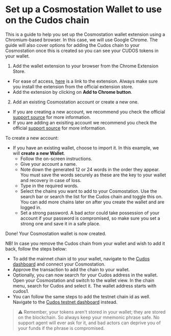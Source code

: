 # Set up a Cosmostation Wallet to use on the Cudos chain 
This is a guide to help you set up the Cosmostation wallet extension using a Chromium-based browser. In this case, we will use Google Chrome. The guide will also cover options for adding the Cudos chain to your Cosmostation once this is created so you can see your CUDOS tokens in your wallet.

1. Add the wallet extension to your browser from the Chrome Extension Store.
* For ease of access, [here](https://chrome.google.com/webstore/detail/cosmostation-wallet/fpkhgmpbidmiogeglndfbkegfdlnajnf?hl=en-GB) is a link to the extension. Always make sure you install the extension from the official extension store.
* Add the extension by clicking on **Add to Chrome button**.

2. Add an existing Cosmostation account or create a new one.
* If you are creating a new account, we recommend you check the official [support source](https://guide.cosmostation.io/app_wallet_en.html) for more information. 
* If you are adding an exisiting account we recommend you check the official [support source](https://guide.cosmostation.io/app_wallet_en.html) for more information.

To create a new account:
* If you have an existing wallet, choose to import it. In this example, we will **create a new Wallet**.
  * Follow the on-screen instructions.
  * Give your account a name. 
  * Note down the generated 12 or 24 words in the order they appear. You must save the words securely as these are the key to your wallet and recovery in case of loss.
  * Type in the required words.
  * Select the chains you want to add to your Cosmostation. Use the search bar or search the list for the Cudos chain and toggle this on. You can add more chains later on after you create the wallet and are logged in.
  * Set a strong password. A bad actor could take possession of your account if your password is compromised, so make sure you set a strong one and save it in a safe place. 

Done! Your Cosmostation wallet is now created. 

NB! In case you remove the Cudos chain from your wallet and wish to add it back, follow the steps below:
* To add the mainnet chain id to your wallet, navigate to the [Cudos dashboard](https://dashboard.cudos.org/) and connect your Cosmostation.
* Approve the transaction to add the chain to your wallet.
* Optionally, you can now search for your Cudos address in the wallet. Open your Cosmostation and switch to the wallet view. In the chain menu, search for Cudos and select it. The wallet address starts with cudos1.
* You can follow the same steps to add the testnet chain id as well. Navigate to the [Cudos testnet dashboard](https://dashboard.testnet.cudos.org/dashboard) instead.

> ⚠️ Remember, your tokens aren't stored in your wallet; they are stored on the blockchain. So always keep your mnemonic phrase safe. No support agent will ever ask for it, and bad actors can deprive you of your funds if the phrase is compromised.
